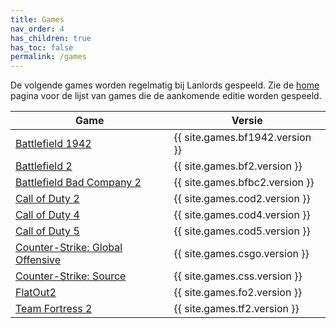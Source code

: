 ```yaml
---
title: Games
nav_order: 4
has_children: true
has_toc: false
permalink: /games
---
```


De volgende games worden regelmatig bij Lanlords gespeeld. Zie de [home](/#games)
pagina voor de lijst van games die de aankomende editie worden gespeeld.

| Game                                             | Versie                           |
|--------------------------------------------------|----------------------------------|
| [Battlefield 1942](/games/bf1942)                | {{ site.games.bf1942.version }}  |
| [Battlefield 2](/games/bf2)                      | {{ site.games.bf2.version }}     |
| [Battlefield Bad Company 2](/games/bfbc2)        | {{ site.games.bfbc2.version }}   |
| [Call of Duty 2](/games/cod2)                    | {{ site.games.cod2.version }}    |
| [Call of Duty 4](/games/cod4)                    | {{ site.games.cod4.version }}    |
| [Call of Duty 5](/games/cod5)                    | {{ site.games.cod5.version }}    |
| [Counter-Strike: Global Offensive](/games/csgo)  | {{ site.games.csgo.version }}    |
| [Counter-Strike: Source](/games/css)             | {{ site.games.css.version }}     |
| [FlatOut2](/games/fo2)                           | {{ site.games.fo2.version }}     |
| [Team Fortress 2](/games/tf2)                    | {{ site.games.tf2.version }}     |
